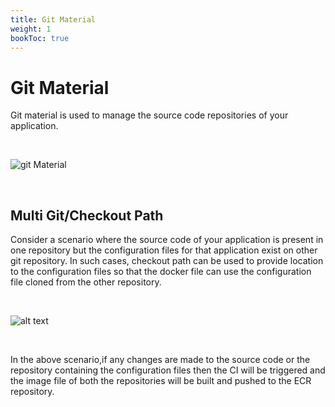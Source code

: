 ```yaml
---
title: Git Material
weight: 1
bookToc: true
---
```


# Git Material
Git material is used to manage the source code repositories of your application.

<br />

![git Material](../../git_materia1.jpg "Adding multiple git materials")

<br />

## Multi Git/Checkout Path

Consider a scenario where the source code of your application is present in one repository but the configuration files for that application exist on other git repository. In such cases, checkout path can be used to provide location to the configuration files so that the docker file can use the configuration file cloned from the other repository.

<br />

![alt text](../../git_material2.jpg "Adding multiple git materials")

<br />

In the above scenario,if any changes are made to the source code or the repository containing the configuration files then the CI will be triggered and the image file of both the repositories will be built and pushed to the ECR repository.